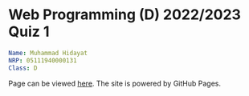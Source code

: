 # Web Programming (D) 2022/2023 Quiz 1

```yaml
Name: Muhammad Hidayat
NRP: 05111940000131
Class: D
```

Page can be viewed [here](https://return215.github.io/webprog22-quiz1/). The site is powered by GitHub Pages.